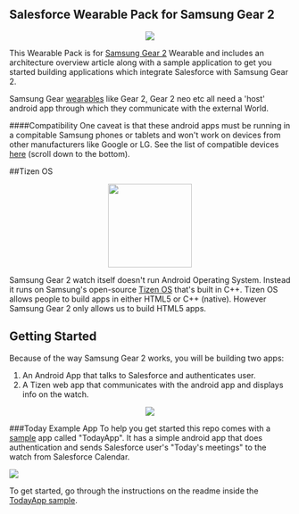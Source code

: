## Salesforce Wearable Pack for Samsung Gear 2

<p align='center'>

  <img src="https://raw.githubusercontent.com/developerforce/WearablePack-SamsungGear2/master/images/samsung-watch-and-phone-3.png?token=626337__eyJzY29wZSI6IlJhd0Jsb2I6ZGV2ZWxvcGVyZm9yY2UvV2VhcmFibGVQYWNrLVNhbXN1bmdHZWFyMi9tYXN0ZXIvaW1hZ2VzL3NhbXN1bmctd2F0Y2gtYW5kLXBob25lLTMucG5nIiwiZXhwaXJlcyI6MTQwMjcwNzU3Mn0%3D--76b8409ae656dac6b71a00427177960c1c1fb7c4" />    

    
</p>

This Wearable Pack is for <a href="http://developer.samsung.com/samsung-gear" target="_blank"> Samsung Gear 2</a> Wearable and includes an architecture overview article along with a sample application to get you started building applications which integrate Salesforce with Samsung Gear 2.


Samsung Gear <a href="http://www.samsung.com/global/microsite/gear/gear2_design.html" target="_blank">wearables</a> like Gear 2, Gear 2 neo etc all need a 'host' android app through which they communicate with the external World. 

####Compatibility
One caveat is that these android apps must be running in a compitable Samsung phones or tablets and won't work on devices from other manufacturers like Google or LG. See the list of compatible devices <a href="http://www.samsung.com/global/microsite/gear/gear2_features.html" target="_blank">here</a> (scroll down to the bottom).

##Tizen OS
<p align='center'>
<a href="http://tizen.org" target="_blank"> 
  <img src="https://raw.githubusercontent.com/developerforce/WearablePack-SamsungGear2/master/images/tizen-logo.png?token=626337__eyJzY29wZSI6IlJhd0Jsb2I6ZGV2ZWxvcGVyZm9yY2UvV2VhcmFibGVQYWNrLVNhbXN1bmdHZWFyMi9tYXN0ZXIvaW1hZ2VzL3RpemVuLWxvZ28ucG5nIiwiZXhwaXJlcyI6MTQwMjY5OTUwMH0%3D--07da3d5e3a69067179645a9dd66eaa3d3c1d44dc" height="150px"/>  
  </img>
  </a>
  </p>
Samsung Gear 2 watch itself doesn't run Android Operating System. Instead it runs on Samsung's open-source <a href="http://tizen.org" target="_blank">Tizen OS</a> that's built in C++. Tizen OS allows people to build apps in either HTML5 or C++ (native). However Samsung Gear 2 only allows us to build HTML5 apps.

<h2>Getting Started</h2>

<p>Because of the way Samsung Gear 2 works, you will be building two apps: 

<ol>
<li>An Android App that talks to Salesforce and authenticates user. </li>
<li>A Tizen web app that communicates with the android app and displays info on the watch.</li>
</ol>
</p>
   

<p align="center">

  <img src="https://raw.githubusercontent.com/developerforce/WearablePack-SamsungGear2/master/images/high-level-architecture.png?token=626337__eyJzY29wZSI6IlJhd0Jsb2I6ZGV2ZWxvcGVyZm9yY2UvV2VhcmFibGVQYWNrLVNhbXN1bmdHZWFyMi9tYXN0ZXIvaW1hZ2VzL2hpZ2gtbGV2ZWwtYXJjaGl0ZWN0dXJlLnBuZyIsImV4cGlyZXMiOjE0MDI3MDc5OTd9--3c7597a4a523059428f1b7478b0dddf0358e59cc"/>  
  </img>
</p>


###Today Example App
 To help you get started this repo comes with a [sample](https://github.com/developerforce/WearablePack-SamsungGear2/tree/master/samples/TodayApp) app called "TodayApp". It has a simple android app that does authentication and sends Salesforce user's "Today's meetings" to the watch from Salesforce Calendar. 

  <img src="https://raw.githubusercontent.com/developerforce/WearablePack-SamsungGear2/master/images/tizen-gif2.gif?token=626337__eyJzY29wZSI6IlJhd0Jsb2I6ZGV2ZWxvcGVyZm9yY2UvV2VhcmFibGVQYWNrLVNhbXN1bmdHZWFyMi9tYXN0ZXIvaW1hZ2VzL3RpemVuLWdpZjIuZ2lmIiwiZXhwaXJlcyI6MTQwMjcwMTMwMn0%3D--a6836c43ba95027eb793aaf8cccf7f5e263c39a4"/>  
  </img>



To get started, go through the instructions on the readme inside the [TodayApp sample](https://github.com/developerforce/WearablePack-SamsungGear2/tree/master/samples/TodayApp).


